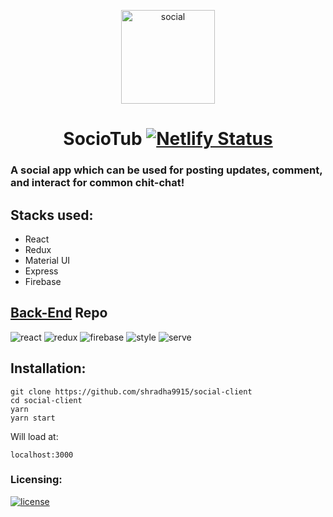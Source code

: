 <p align="center">
    <img src="https://user-images.githubusercontent.com/33570551/86562287-165af400-bf80-11ea-89cf-2c03aff793a0.png" alt="social" width="150px">
    <br>
    <h1 align="center" >SocioTub 
     <a href="https://app.netlify.com/sites/sociotubproject/deploys" align="center"><img src="https://api.netlify.com/api/v1/badges/bfaf2b65-f4e2-4e4d-a909-07a7c3fa55b7/deploy-status" alt="Netlify Status"></a></h1>
</p>

### A social app which can be used for posting updates, comment, and interact for common chit-chat!

## Stacks used:
- React
- Redux
- Material UI
- Express
- Firebase 

## [Back-End](https://github.com/shradha9915/socialapp-function) Repo

![react](https://img.shields.io/badge/frontend-react-blue) ![redux](https://img.shields.io/badge/state-redux-orange) ![firebase](https://img.shields.io/badge/database-firebase-yellow) ![style](https://img.shields.io/badge/style-MaterialUI-green) ![serve](https://img.shields.io/badge/server-express-pink)

## Installation:

```
git clone https://github.com/shradha9915/social-client
cd social-client
yarn
yarn start

```
Will load at:

`localhost:3000`

### Licensing:
[![license](https://img.shields.io/bower/l/react?style=for-the-badge)](/LICENSE)
